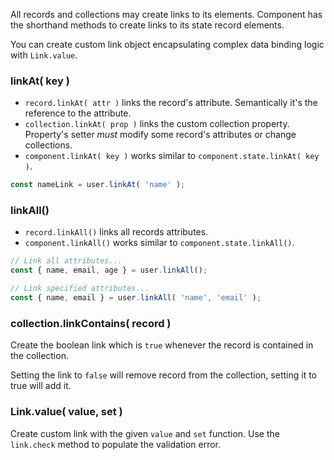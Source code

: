 All records and collections may create links to its elements.
Component has the shorthand methods to create links to its state record elements.

You can create custom link object encapsulating complex data binding logic with `Link.value`.

### linkAt( key )

- `record.linkAt( attr )` links the record's attribute. Semantically it's the reference to the attribute.
- `collection.linkAt( prop )` links the custom collection property. Property's setter *must* modify some record's attributes or change collections.
- `component.linkAt( key )` works similar to `component.state.linkAt( key )`.

```javascript
const nameLink = user.linkAt( 'name' );
```

### linkAll()

- `record.linkAll()` links all records attributes.
- `component.linkAll()` works similar to `component.state.linkAll()`.

```javascript
// Link all attributes...
const { name, email, age } = user.linkAll();

// Link specified attributes...
const { name, email } = user.linkAll( 'name', 'email' );
```

### collection.linkContains( record )

Create the boolean link which is `true` whenever the record is contained in the collection.

Setting the link to `false` will remove record from the collection, setting it to true will add it.

### Link.value( value, set )

Create custom link with the given `value` and `set` function. Use the `link.check` method to populate the validation error.
